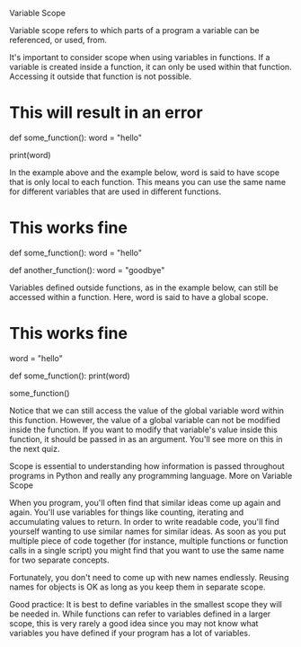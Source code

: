 Variable Scope

Variable scope refers to which parts of a program a variable can be referenced, or used, from.

It's important to consider scope when using variables in functions. If a variable is created inside a function, it can only be used within that function. Accessing it outside that function is not possible.

# This will result in an error
def some_function():
    word = "hello"

print(word)

In the example above and the example below, word is said to have scope that is only local to each function. This means you can use the same name for different variables that are used in different functions.

# This works fine
def some_function():
    word = "hello"

def another_function():
    word = "goodbye"

Variables defined outside functions, as in the example below, can still be accessed within a function. Here, word is said to have a global scope.

# This works fine
word = "hello"

def some_function():
    print(word)

some_function()

Notice that we can still access the value of the global variable word within this function. However, the value of a global variable can not be modified inside the function. If you want to modify that variable's value inside this function, it should be passed in as an argument. You'll see more on this in the next quiz.

Scope is essential to understanding how information is passed throughout programs in Python and really any programming language.
More on Variable Scope

When you program, you'll often find that similar ideas come up again and again. You'll use variables for things like counting, iterating and accumulating values to return. In order to write readable code, you'll find yourself wanting to use similar names for similar ideas. As soon as you put multiple piece of code together (for instance, multiple functions or function calls in a single script) you might find that you want to use the same name for two separate concepts.

Fortunately, you don't need to come up with new names endlessly. Reusing names for objects is OK as long as you keep them in separate scope.

Good practice: It is best to define variables in the smallest scope they will be needed in. While functions can refer to variables defined in a larger scope, this is very rarely a good idea since you may not know what variables you have defined if your program has a lot of variables.

